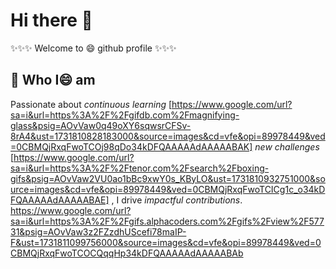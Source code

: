 # Hi there 👋

<!--
**devguy4u/devguy4u** is a ✨ _special_ ✨ repository because its `README.md` (this file) appears on your GitHub profile.

Here are some ideas to get you started:

- 🔭 I’m currently working on ...
- 🌱 I’m currently learning ...
- 👯 I’m looking to collaborate on ...
- 🤔 I’m looking for help with ...
- 💬 Ask me about ...
- 📫 How to reach me: ...
- 😄 Pronouns: ...
- ⚡ Fun fact: ...
-->
✨✨✨ Welcome to 😄 github profile ✨✨✨

## 🔭 Who I😄 am

Passionate about 
*continuous learning*
[https://www.google.com/url?sa=i&url=https%3A%2F%2Fgifdb.com%2Fmagnifying-glass&psig=AOvVaw0q49oXY6sqwsrCFSv-8rA4&ust=1731810828183000&source=images&cd=vfe&opi=89978449&ved=0CBMQjRxqFwoTCOj98qDo34kDFQAAAAAdAAAAABAK]
*new challenges*
[https://www.google.com/url?sa=i&url=https%3A%2F%2Ftenor.com%2Fsearch%2Fboxing-gifs&psig=AOvVaw2VU0ao1bBc9xwY0s_KByLO&ust=1731810932751000&source=images&cd=vfe&opi=89978449&ved=0CBMQjRxqFwoTCICg1c_o34kDFQAAAAAdAAAAABAE]
, I drive 
*impactful contributions*.
https://www.google.com/url?sa=i&url=https%3A%2F%2Fgifs.alphacoders.com%2Fgifs%2Fview%2F57731&psig=AOvVaw3z2FZzdhUScefi78maIP-F&ust=1731811099756000&source=images&cd=vfe&opi=89978449&ved=0CBMQjRxqFwoTCOCQqqHp34kDFQAAAAAdAAAAABAb


